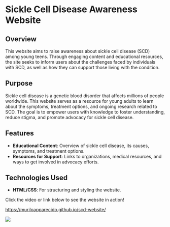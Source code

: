 # Sickle Cell Disease Awareness Website

## Overview
This website aims to raise awareness about sickle cell disease (SCD) among young teens. Through engaging content and educational resources, the site seeks to inform users about the challenges faced by individuals with SCD, as well as how they can support those living with the condition.

## Purpose
Sickle cell disease is a genetic blood disorder that affects millions of people worldwide. This website serves as a resource for young adults to learn about the symptoms, treatment options, and ongoing research related to SCD. The goal is to empower users with knowledge to foster understanding, reduce stigma, and promote advocacy for sickle cell disease.

## Features
- **Educational Content**: Overview of sickle cell disease, its causes, symptoms, and treatment options.
- **Resources for Support**: Links to organizations, medical resources, and ways to get involved in advocacy efforts.

## Technologies Used
- **HTML/CSS**: For structuring and styling the website.

Click the video or link below to see the website in action!

https://muriloapparecido.github.io/scd-website/

  <div>
    <a href="https://www.loom.com/share/1d519c2dc667426397df8a46870f1ea9">
      <img style="max-width:300px;" src="https://cdn.loom.com/sessions/thumbnails/1d519c2dc667426397df8a46870f1ea9-27e2d8a247ab3a68-full-play.gif">
    </a>
  </div>